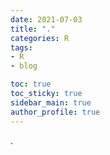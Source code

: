 ```yaml
---
date: 2021-07-03
title: "."
categories: R
tags: 
- R 
- blog

toc: true  
toc_sticky: true 
sidebar_main: true
author_profile: true
---
```

.
